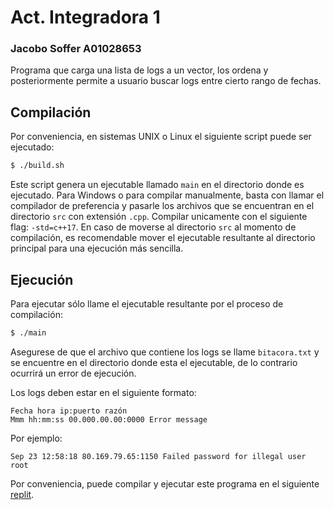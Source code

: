 # Act. Integradora 1
### Jacobo Soffer A01028653
Programa que carga una lista de logs a un vector, los ordena y posteriormente permite a usuario buscar logs entre cierto rango de fechas.

## Compilación
Por conveniencia, en sistemas UNIX o Linux el siguiente script puede ser ejecutado:
```sh
$ ./build.sh
```
Este script genera un ejecutable llamado `main` en el directorio donde es ejecutado.
Para Windows o para compilar manualmente, basta con llamar el compilador de preferencia y pasarle los archivos que se encuentran en el directorio `src` con extensión `.cpp`. Compilar unicamente con el siguiente flag: `-std=c++17`. En caso de moverse al directorio `src` al momento de compilación, es recomendable mover el ejecutable resultante al directorio principal para una ejecución más sencilla.

## Ejecución
Para ejecutar sólo llame el ejecutable resultante por el proceso de compilación:
```sh
$ ./main
```
Asegurese de que el archivo que contiene los logs se llame `bitacora.txt` y se encuentre en el directorio donde esta el ejecutable, de lo contrario ocurrirá un error de ejecución.

Los logs deben estar en el siguiente formato:
```
Fecha hora ip:puerto razón
Mmm hh:mm:ss 00.000.00.00:0000 Error message
```
Por ejemplo:
```
Sep 23 12:58:18 80.169.79.65:1150 Failed password for illegal user root
```
Por conveniencia, puede compilar y ejecutar este programa en el siguiente [replit](https://replit.com/@sofferjacob/ActividadIntegradora1).